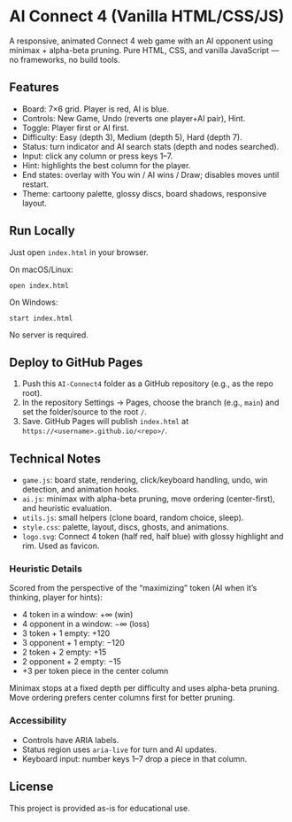 # AI Connect 4 (Vanilla HTML/CSS/JS)

A responsive, animated Connect 4 web game with an AI opponent using minimax + alpha-beta pruning. Pure HTML, CSS, and vanilla JavaScript — no frameworks, no build tools.

## Features

- Board: 7×6 grid. Player is red, AI is blue.
- Controls: New Game, Undo (reverts one player+AI pair), Hint.
- Toggle: Player first or AI first.
- Difficulty: Easy (depth 3), Medium (depth 5), Hard (depth 7).
- Status: turn indicator and AI search stats (depth and nodes searched).
- Input: click any column or press keys 1–7.
- Hint: highlights the best column for the player.
- End states: overlay with You win / AI wins / Draw; disables moves until restart.
- Theme: cartoony palette, glossy discs, board shadows, responsive layout.

## Run Locally

Just open `index.html` in your browser.

On macOS/Linux:

```
open index.html
```

On Windows:

```
start index.html
```

No server is required.

## Deploy to GitHub Pages

1. Push this `AI-Connect4` folder as a GitHub repository (e.g., as the repo root).
2. In the repository Settings → Pages, choose the branch (e.g., `main`) and set the folder/source to the root `/`.
3. Save. GitHub Pages will publish `index.html` at `https://<username>.github.io/<repo>/`.

## Technical Notes

- `game.js`: board state, rendering, click/keyboard handling, undo, win detection, and animation hooks.
- `ai.js`: minimax with alpha-beta pruning, move ordering (center-first), and heuristic evaluation.
- `utils.js`: small helpers (clone board, random choice, sleep).
- `style.css`: palette, layout, discs, ghosts, and animations.
- `logo.svg`: Connect 4 token (half red, half blue) with glossy highlight and rim. Used as favicon.

### Heuristic Details

Scored from the perspective of the “maximizing” token (AI when it’s thinking, player for hints):

- 4 token in a window: +∞ (win)
- 4 opponent in a window: −∞ (loss)
- 3 token + 1 empty: +120
- 3 opponent + 1 empty: −120
- 2 token + 2 empty: +15
- 2 opponent + 2 empty: −15
- +3 per token piece in the center column

Minimax stops at a fixed depth per difficulty and uses alpha-beta pruning. Move ordering prefers center columns first for better pruning.

### Accessibility

- Controls have ARIA labels.
- Status region uses `aria-live` for turn and AI updates.
- Keyboard input: number keys 1–7 drop a piece in that column.

## License

This project is provided as-is for educational use.
